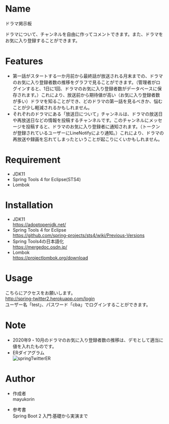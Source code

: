 # Name
 
ドラマ掲示板
 
ドラマについて、チャンネルを自由に作ってコメントできます。また、ドラマをお気に入り登録することができます。

 
# Features
 
* 第一話がスタートする一か月前から最終話が放送される月末までの、ドラマのお気に入り登録者数の推移をグラフで見ることができます。（管理者がログインすると、1日に1回、ドラマのお気に入り登録者数がデータベースに保存されます。）これにより、放送前から期待値が高い（お気に入り登録者数が多い）ドラマを知ることができ、どのドラマの第一話を見るべきか、悩むことが少し軽減されるかもしれません。
* それぞれのドラマにある「放送日について」チャンネルは、ドラマの放送日や再放送日などの情報を投稿するチャンネルです。このチャンネルにメッセージを投稿すると、ドラマのお気に入り登録者に通知されます。（トークンが登録されているユーザーにLineNotifyにより通知。）これにより、ドラマの再放送や録画を忘れてしまったということが起こりにくいかもしれません。
 
# Requirement

* JDK11
* Spring Tools 4 for Eclipse(STS4)  
* Lombok
 
# Installation
 
* JDK11  
https://adoptopenjdk.net/  
* Spring Tools 4 for Eclipse  
https://github.com/spring-projects/sts4/wiki/Previous-Versions
* Spring Tools4の日本語化  
https://mergedoc.osdn.jp/  
* Lombok  
https://projectlombok.org/download

# Usage
 
こちらにアクセスをお願いします。  
http://spring-twitter2.herokuapp.com/login  
ユーザー名「test」、パスワード「cba」でログインすることができます。  

 
# Note
 
* 2020年9・10月のドラマのお気に入り登録者数の推移は、デモとして適当に値を入れたものです。 
* ERダイアグラム  
![springTwitterER](https://user-images.githubusercontent.com/63027348/100308812-a3185400-2fec-11eb-9e0d-d6df2fd9bf88.png)
 
# Author
 
* 作成者  
mayukorin

 * 参考書  
 Spring Boot 2 入門:基礎から実演まで
